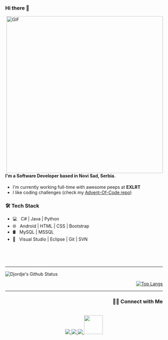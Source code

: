 ### Hi there 👋

<img align="right" alt="GIF" src="https://i.pinimg.com/originals/41/d8/16/41d8161d03c08843008d2e7c2c3de68f.gif" width="500"/>


#### I'm a Software Developer based in Novi Sad, Serbia.

- I'm currently working full-time with awesome peeps at **EXLRT**
- I like coding challenges (check my [Advent-Of-Code repo](https://github.com/DjolenceTipic/Advent-of-Code))

<h3>🛠 Tech Stack</h3>

- 💻 &nbsp; C# | Java | Python  
- 🌐 &nbsp; Android | HTML | CSS | Bootstrap 
- 🛢  &nbsp;  MySQL | MSSQL
- 🔧 &nbsp; Visual Studio | Eclipse | Git | SVN

<br>
<br>
<br>
<hr>

<div align = "left">
  
![Djordje's Github Status](https://github-readme-stats.vercel.app/api?username=DjolenceTipic&show_icons=true&title_color=3793c4&icon_color=ffbb00&text_color=ffffff&bg_color=000000)

</div>
<div align = "right">

[![Top Langs](https://github-readme-stats.vercel.app/api/top-langs/?username=DjolenceTipic&layout=compact&text_color=daf7dc&bg_color=151515)](https://github.com/DjolenceTipic/github-readme-stats)


<hr>

<h3> 🤝🏻 Connect with Me </h3>
  
<p align="center">
  <br/>
  <a href="https://www.linkedin.com/in/DjolenceTipic/">
    <img src="https://img.shields.io/badge/LinkedIn-%230077B5.svg?&style=flat-square&logo=linkedin&logoColor=white">
  </a>
  
  <a href="https://github.com/DjolenceTipic">
    <img src="https://img.shields.io/badge/Github-%230A0A0A.svg?&style=flat-square&logo=Github&logoColor=white">  
  </a>

  <a href="https://twitter.com/djordje-nedovic">
    <img src="https://img.shields.io/badge/twitter-%230077D4.svg?&style=flat-square&logo=twitter&logoColor=white">
  </a>
  
  <a href="mailto:nedovic.djordje@gmail.com" target="_blank" rel="noopener noreferrer">
    <img src="https://img.shields.io/badge/Gmail-D14836?style=for-the-badge&logo=gmail&logoColor=white"  width="60" />
  </a>
</p>
